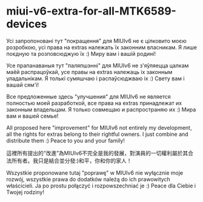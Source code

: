 # miui-v6-extra-for-all-MTK6589-devices

Усі запропоновані тут "покращення" для MIUIv6 не є цілковито моєю розробкою, усі права на extras належать їх законним власникам. Я лише поєдную та розповсюджую їх :) Миру вам і вашій родині!

Усе прапанаваныя тут "паляпшэнні" для MIUIv6 не з'яўляецца цалкам маёй распрацоўкай, усе правы на extras належаць іх законным уладальнікам. Я толькі сумяшчаю і распаўсюджваю іх :) Свету вам і вашай сям'і!

Все предложенные здесь "улучшения" для MIUIv6 не является полностью моей разработкой, все права на extras принадлежат их законным владельцам. Я только совмещаю и распространяю их :) Мира вам и вашей семье!

All proposed here "improvement" for MIUIv6 not entirely my development, all the rights for extras belong to their rightful owners. I just combine and distribute them :) Peace to you and your family!

這裡所有提出的“改進”為MIUIv6不完全是我的發展，對演員的一切權利屬於其合法所有者。我只是結合並分發:)和平，你和你的家人！

Wszystkie proponowane tutaj "poprawę" w MIUIv6 nie wyłącznie moje rozwój, wszystkie prawa do dodatków należą do ich prawowitych właścicieli. Ja po prostu połączyć i rozpowszechniać je :) Peace dla Ciebie i Twojej rodziny!